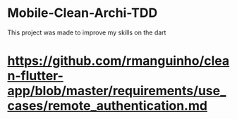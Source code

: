 # Mobile-Clean-Archi-TDD
This project was made to improve my skills on the dart

# https://github.com/rmanguinho/clean-flutter-app/blob/master/requirements/use_cases/remote_authentication.md